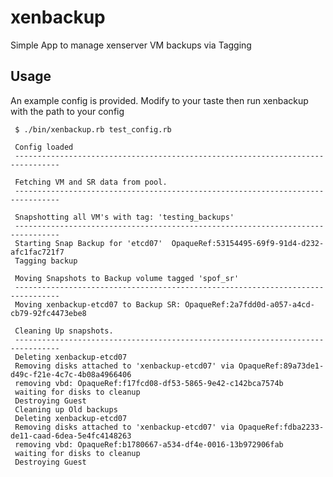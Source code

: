 # xenbackup
Simple App to manage xenserver VM backups via Tagging

## Usage
An example config is provided. Modify to your taste then run xenbackup with the path to your config

     $ ./bin/xenbackup.rb test_config.rb
     
     Config loaded
     --------------------------------------------------------------------------------
     
     Fetching VM and SR data from pool.
     --------------------------------------------------------------------------------
     
     Snapshotting all VM's with tag: 'testing_backups'
     --------------------------------------------------------------------------------
     Starting Snap Backup for 'etcd07'  OpaqueRef:53154495-69f9-91d4-d232-afc1fac721f7
     Tagging backup
     
     Moving Snapshots to Backup volume tagged 'spof_sr'
     --------------------------------------------------------------------------------
     Moving xenbackup-etcd07 to Backup SR: OpaqueRef:2a7fdd0d-a057-a4cd-cb79-92fc4473ebe8
     
     Cleaning Up snapshots.
     --------------------------------------------------------------------------------
     Deleting xenbackup-etcd07
     Removing disks attached to 'xenbackup-etcd07' via OpaqueRef:89a73de1-d49c-f21e-4c7c-4b08a4966406
     removing vbd: OpaqueRef:f17fcd08-df53-5865-9e42-c142bca7574b
     waiting for disks to cleanup
     Destroying Guest
     Cleaning up Old backups
     Deleting xenbackup-etcd07
     Removing disks attached to 'xenbackup-etcd07' via OpaqueRef:fdba2233-de11-caad-6dea-5e4fc4148263
     removing vbd: OpaqueRef:b1780667-a534-df4e-0016-13b972906fab
     waiting for disks to cleanup
     Destroying Guest

